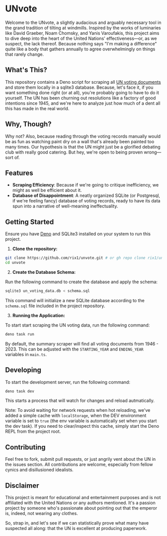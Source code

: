 # UNvote

Welcome to the UNvote, a slightly audacious and arguably necessary tool in the grand tradition of tilting at windmills. Inspired by the works of luminaries like David Graeber, Noam Chomsky, and Yanis Varoufakis, this project aims to dive deep into the heart of the United Nations' effectiveness—or, as we suspect, the lack thereof. Because nothing says "I'm making a difference" quite like a body that gathers annually to agree overwhelmingly on things that rarely change.

## What's This?

This repository contains a Deno script for scraping all [UN voting documents](https://digitallibrary.un.org/search?ln=en&c=Voting+Data&rg=200&jrec=1&fct__2=General+Assembly&cc=Voting+Data&fct__9=Vote) and store them locally in a sqlite3 database. Because, let's face it, if you want something done right (or at all), you're probably going to have to do it yourself. The UN has been churning out resolutions like a factory of good intentions since 1945, and we're here to analyze just how much of a dent all this has made in the real world.

## Why, Though?

Why not? Also, because reading through the voting records manually would be as fun as watching paint dry on a wall that's already been painted too many times. Our hypothesis is that the UN might just be a glorified debating club with really good catering. But hey, we're open to being proven wrong—sort of.

## Features

- **Scraping Efficiency**: Because if we're going to critique inefficiency, we might as well be efficient about it.
- **Database of Disappointment**: A neatly organized SQLite (or Postgresql, if we're feeling fancy) database of voting records, ready to have its data spun into a narrative of well-meaning ineffectuality.

## Getting Started

Ensure you have [Deno](https://deno.land/) and SQLite3 installed on your system to run this project.

1. **Clone the repository:**

```bash
git clone https://github.com/rix1/unvote.git # or gh repo clone rix1/unvote
cd unvote
```

2. **Create the Database Schema:**

Run the following command to create the database and apply the schema:

```bash
sqlite3 un_voting_data.db < schema.sql
```

This command will initialize a new SQLite database according to the `schema.sql` file included in the project repository.

3. **Running the Application:**

To start start scraping the UN voting data, run the following command:

```bash
deno task run
```

By default, the summary scraper will find all voting documents from 1946 - 2023. This can be adjusted with the `STARTING_YEAR` and `ENDING_YEAR` variables in `main.ts`.


## Developing

To start the development server, run the following command:

```bash
deno task dev
```

This starts a process that will watch for changes and reload autmatically.

Note: To avoid waiting for network requests when hot reloading, we've added a simple cache with `localStorage`, when the DEV environment variable is set to `true` (the env variable is automatically set when you start the dev task). If you need to clear/inspect this cache, simply start the Deno REPL from the project root.


## Contributing

Feel free to fork, submit pull requests, or just angrily vent about the UN in the issues section. All contributions are welcome, especially from fellow cynics and disillusioned idealists.

## Disclaimer

This project is meant for educational and entertainment purposes and is not affiliated with the United Nations or any authors mentioned. It's a passion project by someone who's passionate about pointing out that the emperor is, indeed, not wearing any clothes.

So, strap in, and let's see if we can statistically prove what many have suspected all along: that the UN is excellent at producing paperwork.
